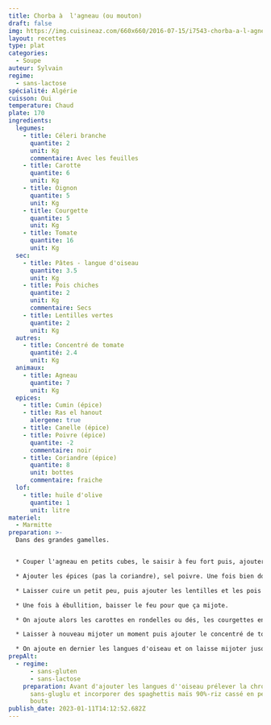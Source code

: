 ```yaml
---
title: Chorba à  l'agneau (ou mouton)
draft: false
img: https://img.cuisineaz.com/660x660/2016-07-15/i7543-chorba-a-l-agneau.jpeg
layout: recettes
type: plat
categories:
  - Soupe
auteur: Sylvain
regime:
  - sans-lactose
spécialité: Algérie
cuisson: Oui
temperature: Chaud
plate: 170
ingredients:
  legumes:
    - title: Céleri branche
      quantite: 2
      unit: Kg
      commentaire: Avec les feuilles
    - title: Carotte
      quantite: 6
      unit: Kg
    - title: Oignon
      quantite: 5
      unit: Kg
    - title: Courgette
      quantite: 5
      unit: Kg
    - title: Tomate
      quantite: 16
      unit: Kg
  sec:
    - title: Pâtes - langue d'oiseau
      quantite: 3.5
      unit: Kg
    - title: Pois chiches
      quantite: 2
      unit: Kg
      commentaire: Secs
    - title: Lentilles vertes
      quantite: 2
      unit: Kg
  autres:
    - title: Concentré de tomate
      quantité: 2.4
      unit: Kg
  animaux:
    - title: Agneau
      quantite: 7
      unit: Kg
  epices:
    - title: Cumin (épice)
    - title: Ras el hanout
      alergene: true
    - title: Canelle (épice)
    - title: Poivre (épice)
      quantite: -2
      commentaire: noir
    - title: Coriandre (épice)
      quantite: 8
      unit: bottes
      commentaire: fraiche
  lof:
    - title: huile d'olive
      quantite: 1
      unit: litre
materiel:
  - Marmitte
preparation: >-
  Dans des grandes gamelles. 


  * Couper l'agneau en petits cubes, le saisir à feu fort puis, ajouter les oignons coupés en lamelles. 

  * Ajouter les épices (pas la coriandre), sel poivre. Une fois bien dorés, ajouter les tomates coupées en dés. 

  * Laisser cuire un petit peu, puis ajouter les lentilles et les pois chiche. Ajouter pas mal d'eau et couvrir. 

  * Une fois à ébullition, baisser le feu pour que ça mijote. 

  * On ajoute alors les carottes en rondelles ou dés, les courgettes en dés, et le céleri (branches + feuilles). 

  * Laisser à nouveau mijoter un moment puis ajouter le concentré de tomates dilué dans de l'eau. 

  * On ajoute en dernier les langues d'oiseau et on laisse mijoter jusqu'au service ! (ne pas oublier d'ajouter la coriandre hachée vers la fin, on peut aussi en garder pour saupoudrer sur les bols !)
prepAlt:
  - regime:
      - sans-gluten
      - sans-lactose
    preparation: Avant d'ajouter les langues d''oiseau prélever la chroma pour les
      sans-gluglu et incorporer des spaghettis maïs 90%-riz cassé en petits
      bouts
publish_date: 2023-01-11T14:12:52.682Z
---
```

